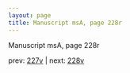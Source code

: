 ```yaml
---
layout: page
title: Manuscript msA, page 228r
---
```


Manuscript msA, page 228r

prev:  [227v](../227v) | next:  [228v](../228v)